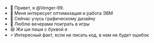 - 👋 Привет, я @Venger-99.
- 👀 Меня интересует оптимизация и работа ЭВМ
- 🌱 Сейчас учусь графическому дизайну
- 💞️ Люблю вечерами поиграть в игры
- 😄 Жи ши пиши с буквой я
- ⚡ Интересный факт, если не писать код, в нем не будет ошибок

<!---
Venger-99/Venger-99 is a ✨ special ✨ repository because its `README.md` (this file) appears on your GitHub profile.
You can click the Preview link to take a look at your changes.
--->
